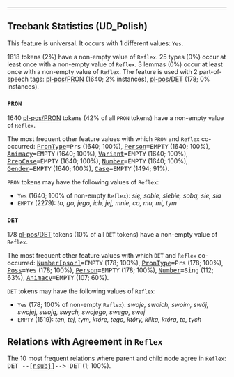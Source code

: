 

--------------------------------------------------------------------------------

## Treebank Statistics (UD_Polish)

This feature is universal.
It occurs with 1 different values: `Yes`.

1818 tokens (2%) have a non-empty value of `Reflex`.
25 types (0%) occur at least once with a non-empty value of `Reflex`.
3 lemmas (0%) occur at least once with a non-empty value of `Reflex`.
The feature is used with 2 part-of-speech tags: [pl-pos/PRON]() (1640; 2% instances), [pl-pos/DET]() (178; 0% instances).

### `PRON`

1640 [pl-pos/PRON]() tokens (42% of all `PRON` tokens) have a non-empty value of `Reflex`.

The most frequent other feature values with which `PRON` and `Reflex` co-occurred: <tt><a href="PronType.html">PronType</a>=Prs</tt> (1640; 100%), <tt><a href="Person.html">Person</a>=EMPTY</tt> (1640; 100%), <tt><a href="Animacy.html">Animacy</a>=EMPTY</tt> (1640; 100%), <tt><a href="Variant.html">Variant</a>=EMPTY</tt> (1640; 100%), <tt><a href="PrepCase.html">PrepCase</a>=EMPTY</tt> (1640; 100%), <tt><a href="Number.html">Number</a>=EMPTY</tt> (1640; 100%), <tt><a href="Gender.html">Gender</a>=EMPTY</tt> (1640; 100%), <tt><a href="Case.html">Case</a>=EMPTY</tt> (1494; 91%).

`PRON` tokens may have the following values of `Reflex`:

* `Yes` (1640; 100% of non-empty `Reflex`): <em>się, sobie, siebie, sobą, sie, sia</em>
* `EMPTY` (2279): <em>to, go, jego, ich, jej, mnie, co, mu, mi, tym</em>

### `DET`

178 [pl-pos/DET]() tokens (10% of all `DET` tokens) have a non-empty value of `Reflex`.

The most frequent other feature values with which `DET` and `Reflex` co-occurred: <tt><a href="Number[psor].html">Number[psor]</a>=EMPTY</tt> (178; 100%), <tt><a href="PronType.html">PronType</a>=Prs</tt> (178; 100%), <tt><a href="Poss.html">Poss</a>=Yes</tt> (178; 100%), <tt><a href="Person.html">Person</a>=EMPTY</tt> (178; 100%), <tt><a href="Number.html">Number</a>=Sing</tt> (112; 63%), <tt><a href="Animacy.html">Animacy</a>=EMPTY</tt> (107; 60%).

`DET` tokens may have the following values of `Reflex`:

* `Yes` (178; 100% of non-empty `Reflex`): <em>swoje, swoich, swoim, swój, swojej, swoją, swych, swojego, swego, swej</em>
* `EMPTY` (1519): <em>ten, tej, tym, które, tego, który, kilka, która, te, tych</em>

## Relations with Agreement in `Reflex`

The 10 most frequent relations where parent and child node agree in `Reflex`:
<tt>DET --[<a href="../dep/nsubj.html">nsubj</a>]--> DET</tt> (1; 100%).

